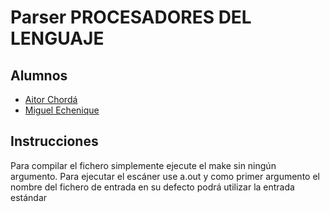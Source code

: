 # Parser PROCESADORES DEL LENGUAJE

## Alumnos
 * [Aitor Chordá](https://github.com/aitor422)
 * [Miguel Echenique](https://github.com/miguel96)

## Instrucciones
  Para compilar el fichero simplemente ejecute el make sin ningún argumento.
  Para ejecutar el escáner use a.out y como primer argumento el nombre del
  fichero de entrada en su defecto podrá utilizar la entrada estándar
